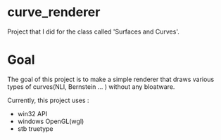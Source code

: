 # curve_renderer
Project that I did for the class called 'Surfaces and Curves'.

# Goal
The goal of this project is to make a simple renderer that draws various types of curves(NLI, Bernstein ... ) without any bloatware.

Currently, this project uses : 
- win32 API
- windows OpenGL(wgl)
- stb truetype
